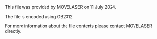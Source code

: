 This file was provided by MOVELASER on 11 July 2024.

The file is encoded using GB2312

For more information about the file contents please contact MOVELASER directly.
